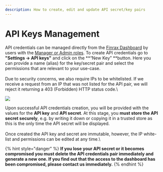 ```yaml
---
description: How to create, edit and update API secret/key pairs
---
```


# API Keys Management

API credentials can be managed directly from the [Finrax Dashboard](https://dashboard.finrax.com) by users with the [Manager or Admin roles](https://blog.finrax.com/guides/user-roles-and-permissions). To create API credentials go to **"Settings -> API keys"** and click on the **“New Key” **button. Here you can provide a name (alias) for the key/secret pair and select the permissions that are relevant to your use-case.\
\
Due to security concerns, we also require IPs to be whitelisted. If we receive a request from an IP that was not listed for the API pair, we will reject it returning a 403 (Forbidden) HTTP status code.\


![](../.gitbook/assets/API-keys-creation.gif)

Upon successful API credentials creation, you will be provided with the values for the **API key** and **API secret**. At this stage, you **must store the API secret securely**, e.g. by writing it down or copying it in a trusted store as this is the only time the API secret will be displayed. \
\
Once created the API key and secret are immutable, however, the IP white-list and permissions can be edited at any time.\


{% hint style="danger" %}
**If you lose your API secret or it becomes compromised you must delete the API credentials pair immediately and generate a new one. If you find out that the access to the dashboard has been compromised, please contact us immediately.**
{% endhint %}

